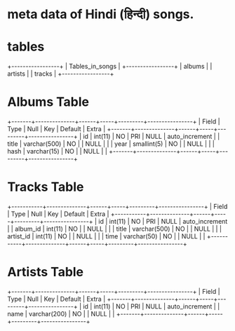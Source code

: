 # meta data of Hindi (हिन्दी) songs.


# tables
+-----------------+
| Tables_in_songs |
+-----------------+
| albums          |
| artists         |
| tracks          |
+-----------------+


# Albums Table

+-------+--------------+------+-----+---------+----------------+
| Field | Type         | Null | Key | Default | Extra          |
+-------+--------------+------+-----+---------+----------------+
| id    | int(11)      | NO   | PRI | NULL    | auto_increment |
| title | varchar(500) | NO   |     | NULL    |                |
| year  | smallint(5)  | NO   |     | NULL    |                |
| hash  | varchar(15)  | NO   |     | NULL    |                |
+-------+--------------+------+-----+---------+----------------+

# Tracks Table

+-----------+--------------+------+-----+---------+----------------+
| Field     | Type         | Null | Key | Default | Extra          |
+-----------+--------------+------+-----+---------+----------------+
| id        | int(11)      | NO   | PRI | NULL    | auto_increment |
| album_id  | int(11)      | NO   |     | NULL    |                |
| title     | varchar(500) | NO   |     | NULL    |                |
| artist_id | int(11)      | NO   |     | NULL    |                |
| time      | varchar(50)  | NO   |     | NULL    |                |
+-----------+--------------+------+-----+---------+----------------+


# Artists Table

+-------+--------------+------+-----+---------+----------------+
| Field | Type         | Null | Key | Default | Extra          |
+-------+--------------+------+-----+---------+----------------+
| id    | int(11)      | NO   | PRI | NULL    | auto_increment |
| name  | varchar(200) | NO   |     | NULL    |                |
+-------+--------------+------+-----+---------+----------------+